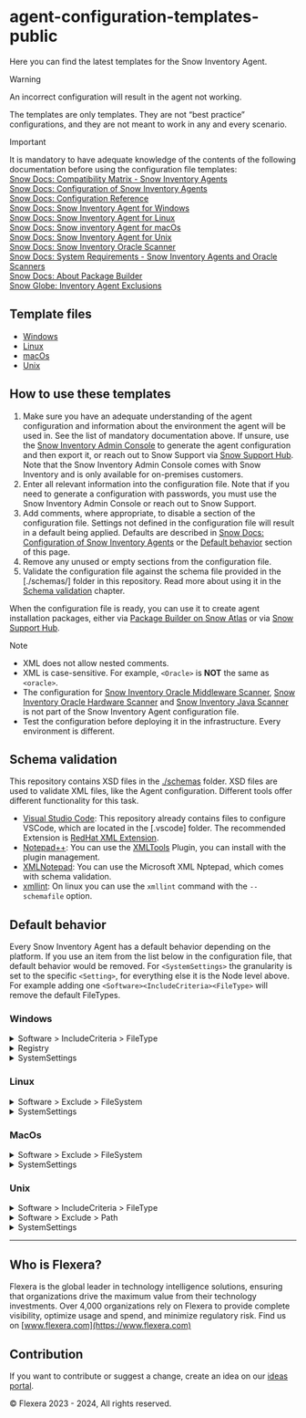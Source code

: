# agent-configuration-templates-public

Here you can find the latest templates for the Snow Inventory Agent.

> [!WARNING]  
> An incorrect configuration will result in the agent not working.
>
> The templates are only templates. They are not “best practice” configurations, and they are not meant to work in any and every scenario.

> [!IMPORTANT]  
> It is mandatory to have adequate knowledge of the contents of the following documentation before using the configuration file templates:  
> [Snow Docs: Compatibility Matrix - Snow Inventory Agents](https://docs.snowsoftware.io/other-snow-products/snow-inventory-agents-and-oracle-scanners/compatibility-matrix/)  
> [Snow Docs: Configuration of Snow Inventory Agents](https://docs.snowsoftware.io/other-snow-products/snow-inventory-agents-and-oracle-scanners/configuration-of-snow-inventory-agents/agent-configuration-file/)  
> [Snow Docs: Configuration Reference](https://docs.snowsoftware.com/documentation-resources/snow-inventory/configuration-doc.html)  
> [Snow Docs: Snow Inventory Agent for Windows](https://docs.snowsoftware.io/other-snow-products/snow-inventory-agents-and-oracle-scanners/snow-inventory-agent-for-windows/)  
> [Snow Docs: Snow Inventory Agent for Linux](https://docs.snowsoftware.io/other-snow-products/snow-inventory-agents-and-oracle-scanners/snow-inventory-agent-for-linux/)  
> [Snow Docs: Snow inventory Agent for macOs](https://docs.snowsoftware.io/other-snow-products/snow-inventory-agents-and-oracle-scanners/snow-inventory-agent-for-macos/)  
> [Snow Docs: Snow Inventory Agent for Unix](https://docs.snowsoftware.io/other-snow-products/snow-inventory-agents-and-oracle-scanners/snow-inventory-agent-for-unix/)  
> [Snow Docs: Snow Inventory Oracle Scanner](https://docs.snowsoftware.io/other-snow-products/snow-inventory-agents-and-oracle-scanners/snow-inventory-oracle-scanner/)  
> [Snow Docs: System Requirements - Snow Inventory Agents and Oracle Scanners](https://docs.snowsoftware.io/other-snow-products/snow-inventory-agents-and-oracle-scanners/system-requirements/)  
> [Snow Docs: About Package Builder](https://docs.snowsoftware.io/other-snow-products/snow-inventory-agents-and-oracle-scanners/system-requirements/)  
> [Snow Globe: Inventory Agent Exclusions](https://community.snowsoftware.com/s/article/Inventory-Agent-Exclusions)  

## Template files

- [Windows](/windows/snowagent.config)
- [Linux](/linux/snowagent.config)
- [macOs](/macos/snowagent.config)
- [Unix](/unix/snowagent.config)

## How to use these templates

1. Make sure you have an adequate understanding of the agent configuration and information about the environment the agent will be used in. See the list of mandatory documentation above. If unsure, use the [Snow Inventory Admin Console](https://docs.snowsoftware.io/other-snow-products/snow-inventory-server/snow-inventory-server-admin-console/) to generate the agent configuration and then export it, or reach out to Snow Support via [Snow Support Hub](https://community.snowsoftware.com/s/support-hub). Note that the Snow Inventory Admin Console comes with Snow Inventory and is only available for on-premises customers.  
1. Enter all relevant information into the configuration file. Note that if you need to generate a configuration with passwords, you must use the Snow Inventory Admin Console or reach out to Snow Support.  
1. Add comments, where appropriate, to disable a section of the configuration file. Settings not defined in the configuration file will result in a default being applied. Defaults are described in [Snow Docs: Configuration of Snow Inventory Agents](https://docs.snowsoftware.io/other-snow-products/snow-inventory-agents-and-oracle-scanners/configuration-of-snow-inventory-agents/agent-configuration-file/) or the [Default behavior](#default-behavior) section of this page.  
1. Remove any unused or empty sections from the configuration file.  
1. Validate the configuration file against the schema file provided in the [./schemas/] folder in this repository. Read more about using it in the [Schema validation](#schema-validation) chapter.

When the configuration file is ready, you can use it to create agent installation packages, either via [Package Builder on Snow Atlas](https://docs.snowsoftware.io/snow-atlas/user-documentation/package-builder/) or via [Snow Support Hub](https://community.snowsoftware.com/s/support-hub).

> [!Note]  
>
> - XML does not allow nested comments.  
> - XML is case-sensitive. For example, `<Oracle>` is **NOT** the same as `<oracle>`.  
> - The configuration for [Snow Inventory Oracle Middleware Scanner](https://docs.snowsoftware.io/other-snow-products/snow-inventory-agents-and-oracle-scanners/snow-inventory-oracle-middleware-scanner/), [Snow Inventory Oracle Hardware Scanner](https://docs.snowsoftware.io/other-snow-products/snow-inventory-agents-and-oracle-scanners/snow-inventory-oracle-hardware-scanner/) and [Snow Inventory Java Scanner](https://docs.snowsoftware.io/other-snow-products/snow-inventory-agents-and-oracle-scanners/snow-inventory-java-scanner/) is not part of the Snow Inventory Agent configuration file.
> - Test the configuration before deploying it in the infrastructure. Every environment is different.

## Schema validation

This repository contains XSD files in the [./schemas](./schemas/) folder. XSD files are used to validate XML files, like the Agent configuration. Different tools offer different functionality for this task.

- [Visual Studio Code](https://code.visualstudio.com/): This repository already contains files to configure VSCode, which are located in the [.vscode] folder. The recommended Extension is [RedHat XML Extension](https://github.com/redhat-developer/vscode-xml/tree/main).
- [Notepad++](https://notepad-plus-plus.org/): You can use the [XMLTools](https://github.com/morbac/xmltools) Plugin, you can install with the plugin management.
- [XMLNotepad](https://microsoft.github.io/XmlNotepad/#): You can use the Microsoft XML Nptepad, which comes with schema validation.
- [xmllint](https://linux.die.net/man/1/xmllint): On linux you can use the `xmllint` command with the `--schemafile` option.

## Default behavior

Every Snow Inventory Agent has a default behavior depending on the platform. If you use an item from the list below in the configuration file, that default behavior would be removed. For `<SystemSettings>` the granularity is set to the specific `<Setting>`, for everything else it is the Node level above. For example adding one `<Software><IncludeCriteria><FileType>` will remove the default FileTypes.

### Windows

<details>
<summary>Software &gt; IncludeCriteria &gt; FileType</summary>

```xml
<Software>
    <IncludeCriteria>
      <FileType>exe</FileType>
      <FileType>wfd</FileType>
      <FileType>wfi</FileType>
      <FileType>wtd</FileType>
      <FileType>wti</FileType>
      <FileType>sys2</FileType>
      <FileType>lnk</FileType>
    </IncludeCriteria>
  </Software>
```

</details>


<details>
<summary>Registry</summary>

Please use the "Collect custom registry keys" Scanning Module referenced in [Snow Docs: Package Builder - Scanning Modules](https://docs.snowsoftware.io/snow-atlas/user-documentation/package-builder/scanning-modules/) instead of adding additional registry queries. Otherwise you will lose

- Exchange Server details
- Windows Clustering details
- Virtual Machine details

and you would need to keep them updated manually.

</details>

<details>
<summary>SystemSettings</summary>

```xml
<SystemSettings>
    <Setting key="disable_all_updates" value="false" />
    <Setting key="env.is_virtual_desktop_infrastructure" value="false" />
    <Setting key="env.powershell_timeout" value="300000" />
    <Setting key="hardware.scan.device" value="true" />
    <Setting key="hardware.scan.displayadapter" value="true" />
    <Setting key="hardware.scan.enabled" value="true" />
    <Setting key="hardware.scan.expansionslot" value="true" />
    <Setting key="hardware.scan.keyboard" value="true" />
    <Setting key="hardware.scan.logicaldisk" value="true" />
    <Setting key="hardware.scan.memory" value="true" />
    <Setting key="hardware.scan.modem" value="true" />
    <Setting key="hardware.scan.monitor" value="true" />
    <Setting key="hardware.scan.mouse" value="true" />
    <Setting key="hardware.scan.multimedia" value="true" />
    <Setting key="hardware.scan.networkadapter" value="true" />
    <Setting key="hardware.scan.pci" value="true" />
    <Setting key="hardware.scan.physicaldisk" value="true" />
    <Setting key="hardware.scan.port" value="true" />
    <Setting key="hardware.scan.printer" value="true" />
    <Setting key="hardware.scan.processor" value="true" />
    <Setting key="hardware.scan.scsi" value="true" />
    <Setting key="hardware.scan.tapedrive" value="true" />
    <Setting key="hardware.scan.usb" value="true" />
    <Setting key="http.poll_interval" value="5400" />
    <Setting key="http.poll_variance" value="1800" />
    <Setting key="http.ssl_verify" value="true" />
    <Setting key="http.timeout" value="15" />
    <Setting key="legacy_webmetering.is_enabled" value="false" />
    <Setting key="log.append" value="false" />
    <Setting key="metering.is_enabled" value="true" />
    <Setting key="powershell.enabled" value="true" />
    <Setting key="powershell.encryption_key" value="" />
    <Setting key="privacy.hide_user" value="false" />
    <Setting key="privacy.hide_ip" value="false" />
    <Setting key="saas.edge.enabled" value="true" />
    <Setting key="saas.chrome.enabled" value="true" />
    <Setting key="saas.firefox.enabled" value="true" />
    <Setting key="send.max_scan_result_backlog_count" value="90" />
    <Setting key="software.scan.add_latency" value="0" />
    <Setting key="software.scan.custominfo" value="true" />
    <Setting key="software.scan.enabled" value="true" />
    <Setting key="software.scan.environmentvariables" value="true" />
    <Setting key="software.scan.fileshare" value="true" />
    <Setting key="software.scan.fonts" value="true" />
    <Setting key="software.scan.jar" value="true" />
    <Setting key="software.scan.loginuser" value="true" />
    <Setting key="software.scan.netclient" value="true" />
    <Setting key="software.scan.netprotocol" value="true" />
    <Setting key="software.scan.ntservice" value="true" />
    <Setting key="software.scan.odbc" value="true" />
    <Setting key="software.scan.swidtags" value="true" />
    <Setting key="software.scan.userscan" value="true" />
    <Setting key="software.scan.virtualsoftwareinfo" value="true" />
    <Setting key="wmi.poll_interval" value="15" />
</SystemSettings>
```

</details>

### Linux

<details>
<summary>Software &gt; Exclude &gt; FileSystem</summary>

To get the latest list of excluded file systems, check [Snow Docs: Snow Inventory Agent for Linux - File system types not scanned by the Agent](https://docs.snowsoftware.io/other-snow-products/snow-inventory-agents-and-oracle-scanners/snow-inventory-agent-for-linux/the-scanning-process/#file-system-types-not-scanned-by-the-agent).

```xml
<Software>
    <Exclude>
        <FileSystem>binfmt_misc</FileSystem>
        <FileSystem>cifs</FileSystem>
        <FileSystem>devpts</FileSystem>
        <FileSystem>devtmpfs</FileSystem>
        <FileSystem>fuse</FileSystem>
        <FileSystem>fuse.gvfsd-fuse</FileSystem>
        <FileSystem>fuse.vmware-vmblock</FileSystem>
        <FileSystem>fuseblk</FileSystem>
        <FileSystem>nfs</FileSystem>
        <FileSystem>nfs4</FileSystem>
        <FileSystem>none</FileSystem>
        <FileSystem>panfs</FileSystem>
        <FileSystem>proc</FileSystem>
        <FileSystem>rpc-pipes</FileSystem>
        <FileSystem>smbfs</FileSystem>
        <FileSystem>sysfs</FileSystem>
        <FileSystem>tmpfs</FileSystem>
        <FileSystem>vmblock</FileSystem>
        <FileSystem>vmhgfs</FileSystem>
    </Exclude>
</Software>
```

</details>

<details>
<summary>SystemSettings</summary>

```xml
<SystemSettings>
    <Setting key="disable_all_updates" value="false" />
    <Setting key="env.allowonlyonescanperday" value="false"/>
    <Setting key="env.data_dir" value="data/"/>
    <Setting key="env.log_dir" value="data/"/>
    <Setting key="env.temp_dir" value="/tmp/snow/"/>
    <Setting key="http.ssl_verify" value="true" />
    <Setting key="http.timeout" value="15" />
    <Setting key="log.append" value="false" />
    <Setting key="send.max_scan_result_backlog_count" value="90"/>
    <Setting key="software.scan.add_latency" value="0" />
    <Setting key="software.scan.dpkg" value="false" />
    <Setting key="software.scan.ignore_autofs_mounts" value="false" />
    <Setting key="software.scan.ignore_bind_mounts" value="false" />
    <Setting key="software.scan.jar" value="true" />
    <Setting key="software.scan.rpm" value="false" />
    <Setting key="software.scan.running_processes" value="true" />

</SystemSettings>
```
</details>

### MacOs

<details>
<summary>Software &gt; Exclude &gt; FileSystem</summary>

To get the latest list of excluded file systems, check [Snow Docs: Snow Inventory Agent for MacOs - File system types not scanned by the Agent](https://docs.snowsoftware.io/other-snow-products/snow-inventory-agents-and-oracle-scanners/snow-inventory-agent-for-macos/the-scanning-process/#file-system-types-not-scanned-by-the-agent).

```xml
<Software>
    <Exclude>
        <FileSystem>cifs</FileSystem>
        <FileSystem>nfs4</FileSystem>
        <FileSystem>devfs</FileSystem>
        <FileSystem>none</FileSystem>
        <FileSystem>fuseblk</FileSystem>
        <FileSystem>smbfs</FileSystem>
        <FileSystem>mtmfs</FileSystem>
        <FileSystem>vmhgfs</FileSystem>
        <FileSystem>nfs</FileSystem>
        <FileSystem>devfs</FileSystem>
    </Exclude>
</Software>
```

</details>

<details>
<summary>SystemSettings</summary>

```xml
<SystemSettings>
    <Setting key="disable_all_updates" value="false" />
    <Setting key="env.allowonlyonescanperday" value="false"/>
    <Setting key="env.data_dir" value="data/"/>
    <Setting key="env.log_dir" value="data/"/>
    <Setting key="env.temp_dir" value="/tmp/snow/"/>
    <Setting key="http.ssl_verify" value="false" />
    <Setting key="http.timeout" value="15" />
    <Setting key="log.append" value="false" />
    <Setting key="privacy.hide_ip" value="false" />
    <Setting key="privacy.hide_user" value="false" />
    <Setting key="saas.edge.enabled" value="true" />
    <Setting key="saas.chrome.enabled" value="true" />
    <Setting key="saas.chrome.enterprise.installation" value="true" />
    <Setting key="saas.firefox.enabled" value="true" />
    <Setting key="send.max_scan_result_backlog_count" value="90"/>
    <Setting key="software.scan.add_latency" value="0" />
    <Setting key="software.scan.jar" value="true" />
</SystemSettings>
```

</details>

### Unix

<details>
<summary>Software &gt; IncludeCriteria &gt; FileType</summary>

```xml
<Software>
    <IncludeCriteria>
        <FileType>ELF*executable*</FileType>
        <FileType>64-bit XCOFF executable*</FileType>
        <FileType>executable (RISC System/6000)*</FileType>
        <FileType>PA-RISC*executable*</FileType>
        <FileType>java*</FileType>
    </IncludeCriteria>
</Software>
```

</details>

<details>
<summary>Software &gt; Exclude &gt; Path</summary>

```xml
<Software>
    <Exclude>
        <Path>/tmp*</Path>
        <Path>/var/tmp*</Path>
        <Path>*.au</Path>
        <Path>*.bmp</Path>
        <Path>*.bmu</Path>
        <Path>*.cfg</Path>
        <Path>*.class</Path>
        <Path>*.conf</Path>
        <Path>*.csm</Path>
        <Path>*.css</Path>
        <Path>*.dic</Path>
        <Path>*.enc</Path>
        <Path>*.gif</Path>
        <Path>*.h</Path>
        <Path>*.htm</Path>
        <Path>*.html</Path>
        <Path>*.jpg</Path>
        <Path>*.js</Path>
        <Path>*.log</Path>
        <Path>*.mo</Path>
        <Path>*.mof</Path>
        <Path>*.packlist</Path>
        <Path>*.pcf</Path>
        <Path>*.pc</Path>
        <Path>*.pf</Path>
        <Path>*.pl</Path>
        <Path>*.png</Path>
        <Path>*.po</Path>
        <Path>*.properties</Path>
        <Path>*.rdf</Path>
        <Path>*.sdl</Path>
        <Path>*.so</Path>
        <Path>*.sql</Path>
        <Path>*.ttf</Path>
        <Path>*.txe</Path>
        <Path>*.txt</Path>
        <Path>*.utf8</Path>
        <Path>*.xml</Path>
        <Path>*.xpt</Path>
        <Path>*.zip</Path>
        <Path>*/oracle/*/audit*</Path>
    </Exclude>
</Software>
```

</details>

<details>
<summary>SystemSettings</summary>

```xml
<SystemSettings>
    <Setting key="disable_all_updates" value="false" />
    <Setting key="env.allowonlyonescanperday" value="false"/>
    <Setting key="env.data_dir" value="data/"/>
    <Setting key="env.log_dir" value="data/"/>
    <Setting key="env.temp_dir" value="/tmp/snow/"/>
    <Setting key="http.ssl_verify" value="true" />
    <Setting key="http.timeout" value="15" />
    <Setting key="log.append" value="false" />
    <Setting key="privacy.hide_ip" value="false" />
    <Setting key="privacy.hide_user" value="false" />
    <Setting key="send.max_scan_result_backlog_count" value="90"/>
    <Setting key="software.scan.add_latency" value="0" />
    <Setting key="software.scan.ips" value="true" />
    <Setting key="software.scan.lpp" value="true" />
    <Setting key="software.scan.running_processes" value="true" />
    <Setting key="software.scan.sd" value="true" />
    <Setting key="software.scan.svr4" value="true" />
</SystemSettings>
```

</details>

---

## Who is Flexera?

Flexera is the global leader in technology intelligence solutions, ensuring that organizations drive the maximum value from their technology investments. Over 4,000 organizations rely on Flexera to provide complete visibility, optimize usage and spend, and minimize regulatory risk.
Find us on [www.flexera.com](https://www.flexera.com)

## Contribution

If you want to contribute or suggest a change, create an idea on our [ideas portal](https://ideas.snowsoftware.com).  

&copy; Flexera 2023 - 2024, All rights reserved.
